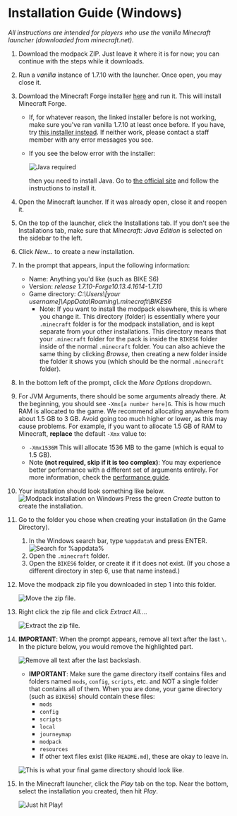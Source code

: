 # Installation Guide (Windows)

_All instructions are intended for players who use the vanilla Minecraft launcher (downloaded from minecraft.net)._

1. Download the modpack ZIP. Just leave it where it is for now; you can continue with the steps while it downloads.
2. Run a *vanilla* instance of 1.7.10 with the launcher. Once open, you may close it.
3. Download the Minecraft Forge installer [here](https://files.minecraftforge.net/maven/net/minecraftforge/forge/1.7.10-10.13.4.1614-1.7.10/forge-1.7.10-10.13.4.1614-1.7.10-installer.jar) and run it. This will install Minecraft Forge.
   * If, for whatever reason, the linked installer before is not working, make sure you've ran vanilla 1.7.10 at least once before. If you have, try [this installer instead](https://files.minecraftforge.net/maven/net/minecraftforge/forge/1.7.10-10.13.4.1614-1.7.10/forge-1.7.10-10.13.4.1614-1.7.10-installer-win.exe). If neither work, please contact a staff member with any error messages you see.
   * If you see the below error with the installer:

        ![Java required](images/windows-nojava.png)

        then you need to install Java. Go to [the official site](https://www.java.com) and follow the instructions to install it.
4. Open the Minecraft launcher. If it was already open, close it and reopen it.
5. On the top of the launcher, click the Installations tab. If you don't see the Installations tab, make sure that _Minecraft: Java Edition_ is selected on the sidebar to the left.
6. Click _New..._ to create a new installation.
7. In the prompt that appears, input the following information:
   * Name: Anything you'd like (such as BIKE S6)
   * Version: _release 1.7.10-Forge10.13.4.1614-1.7.10_
   * Game directory: _C:\Users\\[your username]\AppData\Roaming\\.minecraft\BIKES6_
     * Note: If you want to install the modpack elsewhere, this is where you change it. This directory (folder) is essentially where your `.minecraft` folder is for the modpack installation, and is kept separate from your other installations. This directory means that your `.minecraft` folder for the pack is inside the `BIKES6` folder inside of the normal `.minecraft` folder. You can also achieve the same thing by clicking _Browse_, then creating a new folder inside the folder it shows you (which should be the normal `.minecraft` folder).
8. In the bottom left of the prompt, click the _More Options_ dropdown.
9. For JVM Arguments, there should be some arguments already there. At the beginning, you should see `-Xmx[a number here]G`. This is how much RAM is allocated to the game. We recommend allocating anywhere from about 1.5 GB to 3 GB. Avoid going too much higher or lower, as this may cause problems. For example, if you want to allocate 1.5 GB of RAM to Minecraft, **replace** the default `-Xmx` value to:
    * `-Xmx1536M`
This will allocate 1536 MB to the game (which is equal to 1.5 GB).
    * Note **(not required, skip if it is too complex)**: You may experience better performance with a different set of arguments entirely. For more information, check the [performance guide](performance).
1.  Your installation should look something like below.
    ![Modpack installation on Windows](images/windows-installation.png)
    Press the green _Create_ button to create the installation.
2.  Go to the folder you chose when creating your installation (in the Game Directory).
    1.  In the Windows search bar, type `%appdata%` and press ENTER.
        ![Search for %appdata%](images/windows-appdata.png)
    2. Open the `.minecraft` folder.
    3. Open the `BIKES6` folder, or create it if it does not exist. (If you chose a different directory in step 6, use that name instead.)
3.  Move the modpack zip file you downloaded in step 1 into this folder.

    ![Move the zip file.](images/windows-files.png)
4.  Right click the zip file and click _Extract All..._.

    ![Extract the zip file.](images/windows-extract1.png)

5. **IMPORTANT**: When the prompt appears, remove all text after the last `\`. In the picture below, you would remove the highlighted part.

    ![Remove all text after the last backslash.](images/windows-extract2.png)
    * **IMPORTANT**: Make sure the game directory itself contains files and folders named `mods`, `config`, `scripts`, etc. and NOT a single folder that contains all of them. When you are done, your game directory (such as `BIKES6`) should contain these files: 
      * `mods`
      * `config`
      * `scripts`
      * `local`
      * `journeymap`
      * `modpack`
      * `resources`
      * If other text files exist (like `README.md`), these are okay to leave in. 

    ![This is what your final game directory should look like.](images/windows-gamedir.png)
6.  In the Minecraft launcher, click the _Play_ tab on the top. Near the bottom, select the installation you created, then hit _Play_.

    ![Just hit Play!](images/windows-play.png)
